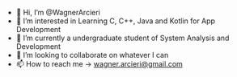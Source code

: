 - 👋 Hi, I’m @WagnerArcieri
- 👀 I’m interested in Learning C, C++, Java and Kotlin for App Development
- 🌱 I’m currently a undergraduate student of System Analysis and Development
- 💞️ I’m looking to collaborate on whatever I can
- 📫 How to reach me -> wagner.arcieri@gmail.com

<!---
WagnerArcieri/WagnerArcieri is a ✨ special ✨ repository because its `README.md` (this file) appears on your GitHub profile.
You can click the Preview link to take a look at your changes.
--->
